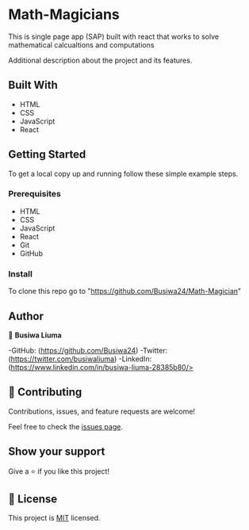 # Math-Magicians
This is single page app (SAP) built with react that works to solve mathematical calcualtions and computations

Additional description about the project and its features.

## Built With

- HTML
- CSS
- JavaScript
- React

## Getting Started

To get a local copy up and running follow these simple example steps.

### Prerequisites

- HTML
- CSS
- JavaScript
- React
- Git
- GitHub

### Install

To clone this repo go to "https://github.com/Busiwa24/Math-Magician"


## Author

👤 **Busiwa Liuma**

-GitHub: (https://github.com/Busiwa24) 
-Twitter: (https://twitter.com/busiwaliuma) 
-LinkedIn: (https://www.linkedin.com/in/busiwa-liuma-28385b80/>

## 🤝 Contributing

Contributions, issues, and feature requests are welcome!

Feel free to check the [issues page](https://github.com/Busiwa24/Math-Magician/issues).

## Show your support

Give a ⭐️ if you like this project!

## 📝 License

This project is [MIT](./MIT.md) licensed.